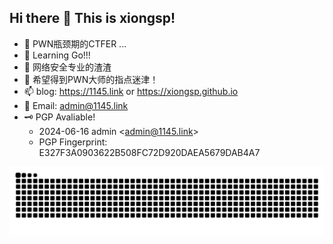## Hi there 👋 This is xiongsp!
- 🔭 PWN瓶颈期的CTFER ...
- 🌱 Learning Go!!!
- 👯 网络安全专业的渣渣
- 🤔 希望得到PWN大师的指点迷津！
- 📫 blog: https://1145.link or https://xiongsp.github.io
- 📧 Email: admin@1145.link
- 🗝️ PGP Avaliable!
  - 2024-06-16 admin \<admin@1145.link\>
  - PGP Fingerprint: E327F3A0903622B508FC72D920DAEA5679DAB4A7
<picture>
  <source media="(prefers-color-scheme: dark)" srcset="https://raw.githubusercontent.com/xiongsp/xiongsp/output/github-contribution-grid-snake-dark.svg">
  <source media="(prefers-color-scheme: light)" srcset="https://raw.githubusercontent.com/xiongsp/xiongsp/output/github-contribution-grid-snake.svg">
  <img alt="github contribution grid snake animation" src="https://raw.githubusercontent.com/xiongsp/xiongsp/output/github-contribution-grid-snake.svg">
</picture>